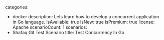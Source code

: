 categories:
  - docker
description: Lets learn how to develop a concurrent application in Go language.
isAvailable: true
isNew: true
isPremium: true
license: Apache
scenarioCount: 1
scenarios:
  - Shafaq Git Test Scenario
title: Test Concurrency In Go
